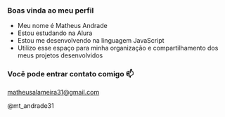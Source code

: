 ### Boas vinda ao meu perfil

- Meu nome é Matheus Andrade
- Estou estudando na Alura
- Estou me desenvolvendo na linguagem JavaScript
- Utilizo esse espaço para minha organização e compartilhamento dos meus projetos desenvolvidos

### Você pode entrar contato comigo 📫

matheusalameira31@gmail.com

@mt_andrade31
